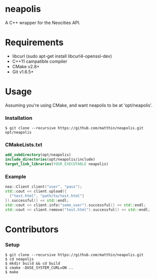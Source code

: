 # neapolis
A C++ wrapper for the Neocities API.

# Requirements
* libcurl (sudo apt-get install libcurl4-openssl-dev)
* C++11 campatible compiler
* CMake v2.8+
* Git v1.6.5+

# Usage
Assuming you're using CMake, and want neapolis to be at 'opt/neapolis'.

### Installation
```Shell
$ git clone --recursive https://github.com/matthin/neapolis.git opt/neapolis
```

### CMakeLists.txt
```CMake
add_subdirectory(opt/neapolis)
include_directories(opt/neapolis/include)
target_link_libraries(YOUR_EXECUTABLE neapolis)
```

### Example
```C++
nea::Client client("user", "pass");
std::cout << client.upload({
  {"test.html", "path/to/test.html"}
}).successful() << std::endl;
std::cout << client.info("some_user").successful() << std::endl;
std::cout << client.remove("test.html").successful() << std::endl;
```

# Contributors
### Setup
```Shell
$ git clone --recursive https://github.com/matthin/neapolis.git
$ cd neapolis
$ mkdir build && cd build
$ cmake -DUSE_SYSTEM_CURL=ON ..
$ make
```

